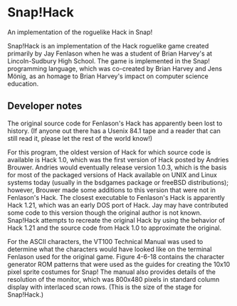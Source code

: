 # Snap!Hack
An implementation of the roguelike Hack in Snap!

Snap!Hack is an implementation of the Hack roguelike game created primarily by Jay Fenlason when he was a student of Brian Harvey's at Lincoln-Sudbury High School. The game is implemented in the Snap! programming language, which was co-created by Brian Harvey and Jens M&ouml;nig, as an homage to Brian Harvey's impact on computer science education.

## Developer notes
The original source code for Fenlason's Hack has apparently been lost to history. (If anyone out there has a Usenix 84.1 tape and a reader that can still read it, please let the rest of the world know!)

For this program, the oldest version of Hack for which source code is available is Hack 1.0, which was the first version of Hack posted by Andries Brouwer. Andries would eventually release version 1.0.3, which is the basis for most of the packaged versions of Hack available on UNIX and Linux systems today (usually in the bsdgames package or freeBSD distributions); however, Brouwer made some additions to this version that were not in Fenlason's Hack. The closest executable to Fenlason's Hack is apparently Hack 1.21, which was an early DOS port of Hack. Jay may have contributed some code to this version though the original author is not known. Snap!Hack attempts to recreate the original Hack by using the behavior of Hack 1.21 and the source code from Hack 1.0 to approximate the original.

For the ASCII characters, the VT100 Technical Manual was used to determine what the characters would have looked like on the terminal Fenlason used for the original game. Figure 4-6-18 contains the character generator ROM patterns that were used as the guides for creating the 10x10 pixel sprite costumes for Snap! The manual also provides details of the resolution of the monitor, which was 800x480 pixels in standard column display with interlaced scan rows. (This is the size of the stage for Snap!Hack.)
